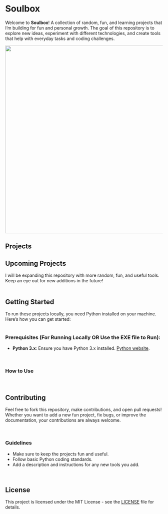 # Soulbox

Welcome to **Soulbox**! A collection of random, fun, and learning projects that I’m building for fun and personal growth. The goal of this repository is to explore new ideas, experiment with different technologies, and create tools that help with everyday tasks and coding challenges.

<img
src="https://media0.giphy.com/media/v1.Y2lkPTc5MGI3NjExNWMzMmFocGNjYXdqbndhcnlqdWx0YmhjdnlsZ2M1cDlnbDVsYzE2aiZlcD12MV9pbnRlcm5hbF9naWZfYnlfaWQmY3Q9Zw/Rlqzt1kP5459lJi6oi/giphy.gif" height="600" />


## Projects


## Upcoming Projects

I will be expanding this repository with more random, fun, and useful tools. Keep an eye out for new additions in the future! <br><br>

## Getting Started

To run these projects locally, you need Python installed on your machine. Here’s how you can get started: <br><br>

### Prerequisites (For Running Locally OR Use the EXE file to Run):

- **Python 3.x**: Ensure you have Python 3.x installed. [Python website](https://www.python.org/downloads/).

  <br>

### How to Use

  <br>

## Contributing

Feel free to fork this repository, make contributions, and open pull requests! Whether you want to add a new fun project, fix bugs, or improve the documentation, your contributions are always welcome.

<br>

### Guidelines
- Make sure to keep the projects fun and useful.
- Follow basic Python coding standards.
- Add a description and instructions for any new tools you add.

<br>

## License

This project is licensed under the MIT License - see the [LICENSE](LICENSE) file for details.